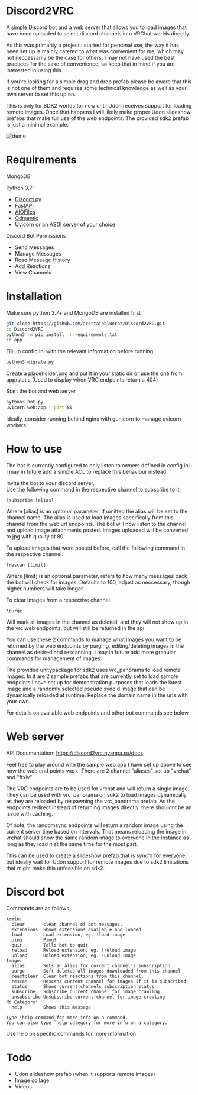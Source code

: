 # Discord2VRC

A simple Discord bot and a web server that allows you to load images that have been uploaded to select discord channels into VRChat worlds directly. 

As this was primarily a project I started for personal use, the way it has been set up is mainly catered to what was convenient for me, which may not neccessarily be the case for others. I may not have used the best practices for the sake of convenience, so keep that in mind if you are interested in using this. 

If you're looking for a simple drag and drop prefab please be aware that this is not one of them and requires some technical knowledge as well as your own server to set this up on.

This is only for SDK2 worlds for now until Udon receives support for loading remote images. Once that happens I will likely make proper Udon slideshow prefabs that make full use of the web endpoints. The provided sdk2 prefab is just a minimal example.

![demo](https://nyanpa.su/i/rC6o1rMW.gif)

# Requirements

MongoDB

Python 3.7+
  - [Discord.py](https://github.com/Rapptz/discord.py)
  - [FastAPI](https://github.com/tiangolo/fastapi)
  - [AIOFiles](https://github.com/Tinche/aiofiles)
  - [Odmantic](https://github.com/art049/odmantic)
  - [Uvicorn](https://github.com/encode/uvicorn) or an ASGI server of your choice

Discord Bot Permissions
  - Send Messages
  - Manage Messages
  - Read Message History
  - Add Reactions
  - View Channels

# Installation

Make sure python 3.7+ and MongoDB are installed first

```bash
git clone https://github.com/acertainbluecat/Discord2VRC.git
cd Discord2VRC
python3 -m pip install -r requirements.txt
cd app
```
Fill up config.ini with the relevant information before running 
```bash
python3 migrate.py
```
Create a placeholder.png and put it in your static dir or use the one from app/static (Used to display when VRC endpoints return a 404)

Start the bot and web server
```bash
python3 bot.py
uvicorn web:app --port 80
```
Ideally, consider running behind nginx with gunicorn to manage uvicorn workers

# How to use

The bot is currently configured to only listen to owners defined in config.ini.  
I may in future add a simple ACL to replace this behaviour instead.

Invite the bot to your discord server.  
Use the following command in the respective channel to subscribe to it.
```
!subscribe [alias]
```
Where [alias] is an optional parameter, if omitted the alias will be set to the channel name. The alias is used to load images specifically from this channel from the web url endpoints. The bot will now listen to the channel and upload image attachments posted. Images uploaded will be converted to jpg with quality at 80.

To upload images that were posted before, call the following command in the respective channel.
```
!rescan [limit]
```
Where [limit] is an optional parameter, refers to how many messages back the bot will check for images. Defaults to 100, adjust as neccessary, though higher numbers will take longer.

To clear images from a respective channel.
```
!purge
```
Will mark all images in the channel as deleted, and they will not show up in the vrc web endpoints, but will still be returned in the api. 

You can use these 2 commands to manage what images you want to be returned by the web endpoints by purging, editing/deleting images in the channel as desired and rescanning. I may in future add more granular commands for management of images.

The provided unitypackage for sdk2 uses vrc_panorama to load remote images. In it are 2 sample prefabs that are currently set to load sample endpoints I have set up for demonstration purposes that loads the latest image and a randomly selected pseudo sync'd image that can be dynamically reloaded at runtime. Replace the domain name in the urls with your own. 

For details on available web endpoints and other bot commands see below.

# Web server 

API Documentation: https://discord2vrc.nyanpa.su/docs

Feel free to play around with the sample web app I have set up above to see how the web end points work. There are 2 channel "aliases" set up "vrchat" and "ffxiv".

The VRC endpoints are to be used for vrchat and will return a single image. They can be used with vrc_panorama on sdk2 to load images dynamically as they are reloaded by respawning the vrc_panorama prefab. As the endpoints redirect instead of returning images directly, there shouldnt be an issue with caching.

Of note, the randomsync endpoints will return a random image using the current server time based on intervals. That means reloading the image in vrchat should show the same random image to everyone in the instance as long as they load it at the same time for the most part. 

This can be used to create a slideshow prefab that is sync'd for everyone, but ideally wait for Udon support for remote images due to sdk2 limitations that might make this unfeasible on sdk2.

# Discord bot

Commands are as follows
```
Admin:
  clear       clear channel of bot messages,
  extensions  Shows extensions available and loaded
  load        Load extension, eg. !load image
  ping        Ping!
  quit        Tells bot to quit
  reload      Reload extension, eg. !reload image
  unload      Unload extension, eg. !unload image
Image:
  alias       Sets an alias for current channel's subscription
  purge       Soft deletes all images downloaded from this channel
  reactclear  Clear bot reactions from this channel,
  rescan      Rescans current channel for images if it is subscribed
  status      Shows current channels subscription status
  subscribe   Subscribe current channel for image crawling
  unsubscribe Unsubscribe current channel for image crawling
No Category:
  help        Shows this message

Type !help command for more info on a command.
You can also type `help category for more info on a category.
```
Use help on specific commands for more information

# Todo

  - Udon slideshow prefab (when it supports remote images)
  - Image collage
  - Videos
